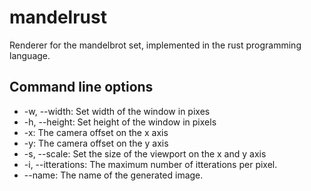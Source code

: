 # mandelrust
Renderer for the mandelbrot set, implemented in the rust programming language.

## Command line options
- -w, --width: Set width of the window in pixes
- -h, --height: Set height of the window in pixels
- -x: The camera offset on the x axis
- -y: The camera offset on the y axis
- -s, --scale: Set the size of the viewport on the x and y axis
- -i, --itterations: The maximum number of itterations per pixel.
- --name: The name of the generated image.

